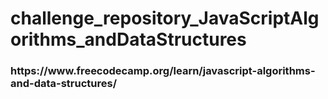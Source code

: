 # challenge_repository_JavaScriptAlgorithms_andDataStructures
<h3>https://www.freecodecamp.org/learn/javascript-algorithms-and-data-structures/<h3>

